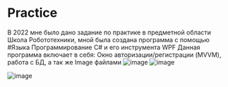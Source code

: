 # Practice
В 2022 мне было дано задание по практике в предметной области Школа Робототехники, мной была создана программа с помощью #Языка Программирование C# и его инструмента WPF
Данная программа включает в себя: Окно авторизации/регистрации (MVVM), работа с БД, а так же Image файлами
![image](https://user-images.githubusercontent.com/52332286/168321544-bdd23153-d7da-41bf-be5e-0f7e5ed2e8f4.png)
![image](https://user-images.githubusercontent.com/52332286/168321595-9a3282d0-1834-45f1-9959-e56a728a78ee.png)

![image](https://user-images.githubusercontent.com/52332286/168321441-99c8e2c6-d413-4311-be4c-63b877a76c7e.png)
